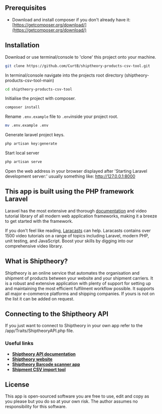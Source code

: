 ## Prerequisites
- Download and install composer if you don't already have it: [https://getcomposer.org/download/](https://getcomposer.org/download/)
## Installation
Download or use terminal/console to 'clone' this project onto your machine.
```bash
git clone https://github.com/CurtB/shiptheory-products-csv-tool.git
```
In terminal/console navigate into the projects root directory (shiptheory-products-csv-tool-main)
```bash
cd shiptheory-products-csv-tool
```
Initialise the project with composer.
```bash
composer install
```
Rename `.env.example` file to `.env`inside your project root.
```bash
mv .env.example .env
```
Generate laravel project keys.
```bash
php artisan key:generate
```
Start local server
```bash
php artisan serve
```
Open the web address in your browser displayed after 'Starting Laravel development server:' usually something like: http://127.0.0.1:8000

## This app is built using the PHP framework Laravel

Laravel has the most extensive and thorough [documentation](https://laravel.com/docs) and video tutorial library of all modern web application frameworks, making it a breeze to get started with the framework.

If you don't feel like reading, [Laracasts](https://laracasts.com) can help. Laracasts contains over 1500 video tutorials on a range of topics including Laravel, modern PHP, unit testing, and JavaScript. Boost your skills by digging into our comprehensive video library.

## What is Shiptheory?

Shiptheory is an online service that automates the organisation and shipment of products between your website and your shipment carriers. It is a robust and extensive application with plenty of support for setting up and maintaining the most efficient fulfilment workflow possible. It supports all major e-commerce platforms and shipping companies. If yours is not on the list it can be added on request.

## Connecting to the Shiptheory API

If you just want to connect to Shiptheory in your own app refer to the /app/Traits/ShiptheoryAPI.php file.

### Useful links 

- **[Shiptheory API documentation](https://shiptheory.com/developer/index.html)**
- **[Shiptheory website](https://shiptheory.com/)**
- **[Shiptheory Barcode scanner app](https://play.google.com/store/apps/details?id=com.shiptheory.barcodescanner)**
- **[Shipment CSV import tool](http://178.62.69.143/)**

## License

This app is open-sourced software you are free to use, edit and copy as you please but you do so at your own risk. The author assumes no responsibility for this software.

